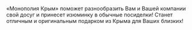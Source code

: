«Монополия Крым» поможет разнообразить Вам и Вашей компании свой досуг и принесет изюминку в обычные посиделки! Станет отличным и оригинальным подарком из Крыма для Ваших близких!
